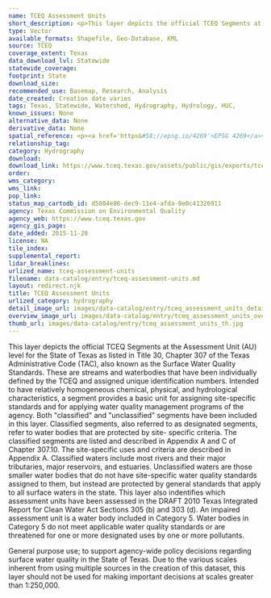 ```yaml
---
name: TCEQ Assessment Units
short_description: <p>This layer depicts the official TCEQ Segments at the Assessment Unit (AU) level for the State of Texas as listed in Title 30, Chapter 307 of the Texas Administrative Code (TAC), also known as the Surface Water Quality Standards.</p>
type: Vector
available_formats: Shapefile, Geo-Database, KML
source: TCEQ
coverage_extent: Texas
data_download_lvl: Statewide
statewide_coverage: 
footprint: State
download_size: 
recommended_use: Basemap, Research, Analysis
date_created: Creation date varies
tags: Texas, Statewide, Watershed, Hydrography, Hydrology, HUC,
known_issues: None
alternative_data: None
derivative_data: None
spatial_reference: <p><a href='https&#58;//epsg.io/4269'>EPSG 4269</a></p>
relationship_tag: 
category: Hydrography
download: 
download_link: https://www.tceq.texas.gov/assets/public/gis/exports/tceq_au_2012_shp.zip
order: 
wms_category: 
wms_link: 
pop_link: 
status_map_cartodb_id: d5084e86-dec9-11e4-afda-0e0c41326911
agency: Texas Commission on Environmental Quality
agency_web: https://www.tceq.texas.gov
agency_gis_page: 
date_added: 2015-11-20
license: NA
tile_index: 
supplemental_report: 
lidar_breaklines: 
urlized_name: tceq-assessment-units
filename: data-catalog/entry/tceq-assessment-units.md
layout: redirect.njk
title: TCEQ Assessment Units
urlized_category: hydrography
detail_image_url: images/data-catalog/entry/tceq_assessment_units_detail.jpg
overview_image_url: images/data-catalog/entry/tceq_assessment_units_overview.jpg
thumb_url: images/data-catalog/entry/tceq_assessment_units_th.jpg
---
```


This layer depicts the official TCEQ Segments at the Assessment Unit (AU) level for the State of Texas as listed in Title 30, Chapter 307 of the Texas Administrative Code (TAC), also known as the Surface Water Quality Standards. These are streams and waterbodies that have been individually defined by the TCEQ and assigned unique identification numbers. Intended to have relatively homogeneous chemical, physical, and hydrological characteristics, a segment provides a basic unit for assigning site-specific standards and for applying water quality management programs of the agency. Both "classified" and "unclassified" segments have been included in this layer. Classified segments, also referred to as designated segments, refer to water bodies that are
 protected by site- specific criteria. The classified segments are listed and described in Appendix A and C of Chapter 307.10. The site-specific uses and criteria are described in Appendix A. Classified waters include most rivers and their major tributaries, major reservoirs, and estuaries. Unclassified waters are those smaller water bodies that do not have site-specific water quality standards assigned to them, but instead are protected by general standards that apply to all surface waters in the state. This layer also indentifies which assessment units have been assessed in the DRAFT 2010
 Texas Integrated Report for Clean Water Act Sections 305 (b) and 303 (d). An impaired assessment unit is a water body included in Category 5. Water bodies in Category 5 do not meet applicable water quality standards or are threatened for one or more designated uses by one or more pollutants.
 
 General purpose use; to support agency-wide policy decisions regarding surface water quality in the State of Texas. Due to the various scales inherent from using multiple sources in the creation of this dataset, this layer should not be used for making important decisions at scales greater than 1:250,000.



